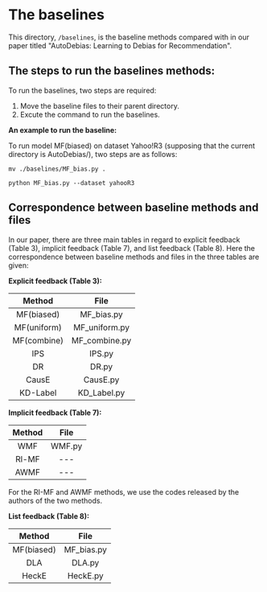 # The baselines

This directory, ```/baselines```, is the baseline methods compared with in our paper titled "AutoDebias: Learning to Debias for Recommendation". 

## The steps to run the baselines methods:

To run the baselines, two steps are required: 

1. Move the baseline files to their parent directory. 
2. Excute the command to run the baselines. 

**An example to run the baseline:**  

To run model MF(biased) on dataset Yahoo!R3 (supposing that the current directory is AutoDebias/), two steps are as follows: 

```
mv ./baselines/MF_bias.py . 
```
```
python MF_bias.py --dataset yahooR3
```

## Correspondence between baseline methods and files 

In our paper, there are three main tables in regard to explicit feedback (Table 3), implicit feedback (Table 7), and list feedback (Table 8). Here the correspondence between baseline methods and files in the three tables are given: 

**Explicit feedback (Table 3):**

|   Method    |     File      |
| :---------: | :-----------: |
| MF(biased)  |  MF_bias.py   |
| MF(uniform) | MF_uniform.py |
| MF(combine) | MF_combine.py |
|     IPS     |    IPS.py     |
|     DR      |     DR.py     |
|    CausE    |   CausE.py    |
|  KD-Label   |  KD_Label.py  |

**Implicit feedback (Table 7):**

| Method |  File  |
| :----: | :----: |
|  WMF   | WMF.py |
| Rl-MF  |  ---   |
|  AWMF  |  ---   |

For the RI-MF and AWMF methods, we use the codes released by the authors of the two methods. 

**List feedback (Table 8):**

|   Method   |    File    |
| :--------: | :--------: |
| MF(biased) | MF_bias.py |
|    DLA     |   DLA.py   |
|   HeckE    |  HeckE.py  |

